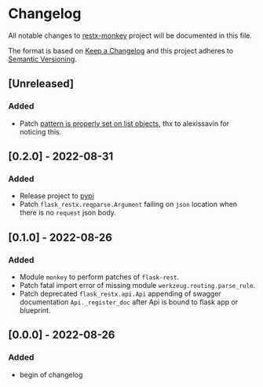 # Changelog

All notable changes to [restx-monkey](https://github.com/Ryu-CZ/restx-monkey) project will be documented in this file.

The format is based on [Keep a Changelog](http://keepachangelog.com/en/1.0.0/)
and this project adheres to [Semantic Versioning](http://semver.org/spec/v2.0.0.html).

## [Unreleased]

### Added

- Patch [pattern is properly set on list objects](https://github.com/python-restx/flask-restx/pull/453), thx to
  alexissavin for noticing this.

## [0.2.0] - 2022-08-31

### Added

- Release project to [pypi](https://pypi.org/project/restx-monkey/)
- Patch `flask_restx.reqparse.Argument` failing on `json` location when there is no `request` json body.

## [0.1.0] - 2022-08-26

### Added

- Module `monkey` to perform patches of `flask-rest`.
- Patch fatal import error of missing module `werkzeug.routing.parse_rule`.
- Patch deprecated `flask_restx.api.Api` appending of swagger documentation `Api._register_doc` after Api is bound to
  flask app or blueprint.

## [0.0.0] - 2022-08-26

### Added

- begin of changelog
